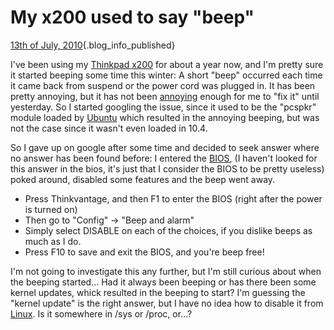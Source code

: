 # My x200 used to say "beep"

[13th of July,
2010](/blog/2010-07-13/x200-beep.html){.blog_info_published}

I've been using my [Thinkpad
x200](http://www.google.com/search?q=thinkpad+x200) for about a year
now, and I'm pretty sure it started beeping some time this winter: A
short "beep" occurred each time it came back from suspend or the power
cord was plugged in. It has been pretty annoying, but it has not been
[annoying](http://www.google.com/images?q=annoying) enough for me to
"fix it" until yesterday. So I started googling the issue, since it used
to be the "pcspkr" module loaded by [Ubuntu](http://ubuntu.com) which
resulted in the annoying beeping, but was not the case since it wasn't
even loaded in 10.4.

So I gave up on google after some time and decided to seek answer where
no answer has been found before: I entered the
[BIOS](http://en.wikipedia.org/wiki/BIOS), (I haven't looked for this
answer in the bios, it's just that I consider the BIOS to be pretty
useless) poked around, disabled some features and the beep went away.

-   Press Thinkvantage, and then F1 to enter the BIOS (right after the
    power is turned on)
-   Then go to "Config" -\> "Beep and alarm"
-   Simply select DISABLE on each of the choices, if you dislike beeps
    as much as I do.
-   Press F10 to save and exit the BIOS, and you're beep free!

I'm not going to investigate this any further, but I'm still curious
about when the beeping started... Had it always been beeping or has
there been some kernel updates, whick resulted in the beeping to start?
I'm guessing the "kernel update" is the right answer, but I have no idea
how to disable it from [Linux](http://www.linux.org/). Is it somewhere
in /sys or /proc, or...?
